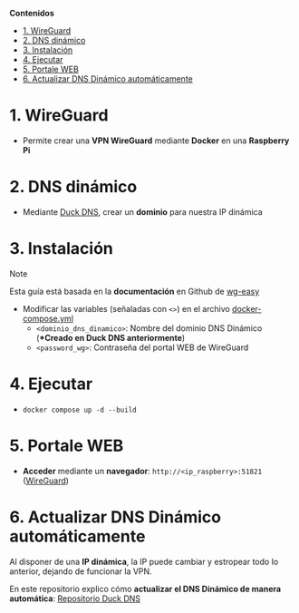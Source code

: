 [Duck DNS]: https://www.duckdns.org/

[wg-easy]: https://github.com/wg-easy/wg-easy

[docker-compose.yml]: docker-compose.yml

[WireGuard]: http://ip_raspberry:51821

[Repositorio Duck DNS]: https://github.com/miguel-shadow/docker-duckdns


**Contenidos**
- [1. WireGuard](#1-wireguard)
- [2. DNS dinámico](#2-dns-dinámico)
- [3. Instalación](#3-instalación)
- [4. Ejecutar](#4-ejecutar)
- [5. Portale WEB](#5-portale-web)
- [6. Actualizar DNS Dinámico automáticamente](#6-actualizar-dns-dinámico-automáticamente)


# 1. WireGuard
- Permite crear una **VPN WireGuard** mediante **Docker** en una **Raspberry Pi**


# 2. DNS dinámico
- Mediante [Duck DNS], crear un **dominio** para nuestra IP dinámica


# 3. Instalación
> [!NOTE]
> Esta guía está basada en la **documentación** en Github de [wg-easy]

- Modificar las variables (señaladas con `<>`) en el archivo [docker-compose.yml]
    - `<dominio_dns_dinamico>`: Nombre del dominio DNS Dinámico (**\*Creado en Duck DNS anteriormente**)
    - `<password_wg>`: Contraseña del portal WEB de WireGuard


# 4. Ejecutar
- `docker compose up -d --build`


# 5. Portale WEB
- **Acceder** mediante un **navegador**: `http://<ip_raspberry>:51821` ([WireGuard])


# 6. Actualizar DNS Dinámico automáticamente
Al disponer de una **IP dinámica**, la IP puede cambiar y estropear todo lo anterior, dejando de funcionar la VPN.

En este repositorio explico cómo **actualizar el DNS Dinámico de manera automática**: [Repositorio Duck DNS]
